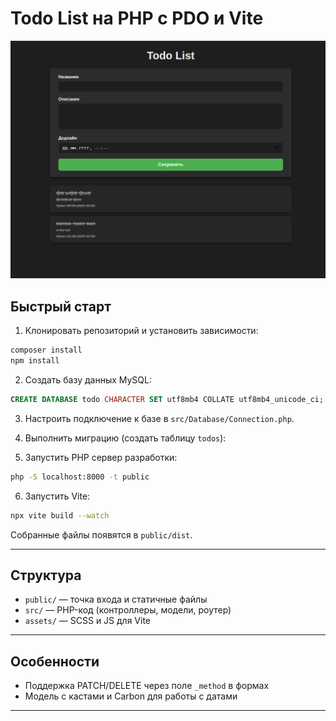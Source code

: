 # Todo List на PHP с PDO и Vite

![Скриншот приложения](screen.png)

## Быстрый старт

1. Клонировать репозиторий и установить зависимости:

```bash
composer install
npm install
```

2. Создать базу данных MySQL:

```sql
CREATE DATABASE todo CHARACTER SET utf8mb4 COLLATE utf8mb4_unicode_ci;
```

3. Настроить подключение к базе в `src/Database/Connection.php`.

4. Выполнить миграцию (создать таблицу `todos`):

5. Запустить PHP сервер разработки:

```bash
php -S localhost:8000 -t public
```

6. Запустить Vite:

```bash
npx vite build --watch
```

Собранные файлы появятся в `public/dist`.

---

## Структура

- `public/` — точка входа и статичные файлы
- `src/` — PHP-код (контроллеры, модели, роутер)
- `assets/` — SCSS и JS для Vite

---

## Особенности

- Поддержка PATCH/DELETE через поле `_method` в формах
- Модель с кастами и Carbon для работы с датами

---